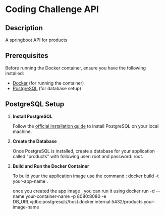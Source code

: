# Coding Challenge API  

## Description

A springboot API for products

## Prerequisites

Before running the Docker container, ensure you have the following installed:

- [Docker](https://docs.docker.com/get-docker/) (for running the container)
- [PostgreSQL](https://www.postgresql.org/download/) (for database setup)

## PostgreSQL Setup

1. **Install PostgreSQL**

   Follow the [official installation guide](https://www.postgresql.org/download/) to install PostgreSQL on your local machine.

2. **Create the Database**

   Once PostgreSQL is installed, create a database for your application called "products" with following user: root and password: root.

3. **Build and Run the Docker Container**
    
    To build your the application image use the command :
    docker build -t your-app-name . 

    once you created the app image , you can run it using
    docker run -d --name your-container-name -p 8080:8080 -e DB_URL=jdbc:postgresql://host.docker.internal:5432/products your-image-name

